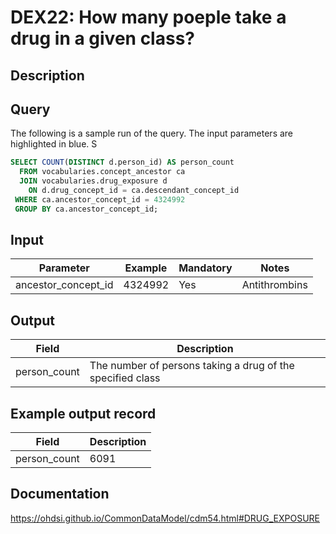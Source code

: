 <!---
Group:drug exposure
Name:DEX22 How many poeple take a drug in a given class?
Author: Alberto Labarga
CDM Version: 5.4
-->

# DEX22: How many poeple take a drug in a given class?

## Description

## Query
The following is a sample run of the query. The input parameters are highlighted in  blue. S

```sql
SELECT COUNT(DISTINCT d.person_id) AS person_count
  FROM vocabularies.concept_ancestor ca
  JOIN vocabularies.drug_exposure d
    ON d.drug_concept_id = ca.descendant_concept_id
 WHERE ca.ancestor_concept_id = 4324992
 GROUP BY ca.ancestor_concept_id;
```

## Input

|  Parameter |  Example |  Mandatory |  Notes |
| --- | --- | --- | --- |
| ancestor_concept_id | 4324992 |  Yes | Antithrombins |

## Output

|  Field |  Description |
| --- | --- |
| person_count | The number of persons taking a drug of the specified class |

## Example output record

|  Field |  Description |
| --- | --- |
| person_count | 6091 |

## Documentation
https://ohdsi.github.io/CommonDataModel/cdm54.html#DRUG_EXPOSURE

